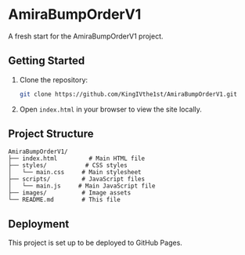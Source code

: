 # AmiraBumpOrderV1

A fresh start for the AmiraBumpOrderV1 project.

## Getting Started

1. Clone the repository:
   ```bash
   git clone https://github.com/KingIVthe1st/AmiraBumpOrderV1.git
   ```
2. Open `index.html` in your browser to view the site locally.

## Project Structure

```
AmiraBumpOrderV1/
├── index.html         # Main HTML file
├── styles/           # CSS styles
│   └── main.css     # Main stylesheet
├── scripts/         # JavaScript files
│   └── main.js     # Main JavaScript file
├── images/          # Image assets
└── README.md        # This file
```

## Deployment

This project is set up to be deployed to GitHub Pages.
